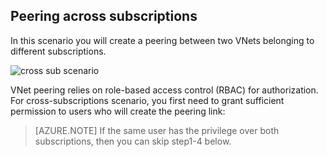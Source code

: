## <a name="peering-across-subscriptions"></a>Peering across subscriptions

In this scenario you will create a peering between two VNets belonging to different subscriptions.

![cross sub scenario](./media/virtual-networks-create-vnetpeering-scenario-crosssub-include/figure01.PNG)

VNet peering relies on role-based access control (RBAC) for authorization. For cross-subscriptions scenario, you first need to grant sufficient permission to users who will create the peering link:

> [AZURE.NOTE] If the same user has the privilege over both subscriptions, then you can skip step1-4 below.
